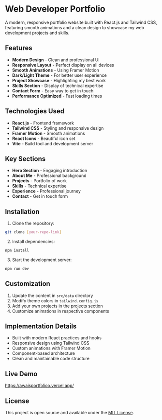 # Web Developer Portfolio

A modern, responsive portfolio website built with React.js and Tailwind CSS, featuring smooth animations and a clean design to showcase my web development projects and skills.

## Features

- **Modern Design** - Clean and professional UI
- **Responsive Layout** - Perfect display on all devices
- **Smooth Animations** - Using Framer Motion
- **Dark/Light Theme** - For better user experience
- **Project Showcase** - Highlighting my best work
- **Skills Section** - Display of technical expertise
- **Contact Form** - Easy way to get in touch
- **Performance Optimized** - Fast loading times

## Technologies Used

- **React.js** - Frontend framework
- **Tailwind CSS** - Styling and responsive design
- **Framer Motion** - Smooth animations
- **React Icons** - Beautiful icon set
- **Vite** - Build tool and development server

## Key Sections

- **Hero Section** - Engaging introduction
- **About Me** - Professional background
- **Projects** - Portfolio of work
- **Skills** - Technical expertise
- **Experience** - Professional journey
- **Contact** - Get in touch form

## Installation

1. Clone the repository:

```bash
git clone [your-repo-link]
```

2. Install dependencies:

```bash
npm install
```

3. Start the development server:

```bash
npm run dev
```

## Customization

1. Update the content in `src/data` directory
2. Modify theme colors in `tailwind.config.js`
3. Add your own projects in the projects section
4. Customize animations in respective components

## Implementation Details

- Built with modern React practices and hooks
- Responsive design using Tailwind CSS
- Custom animations with Framer Motion
- Component-based architecture
- Clean and maintainable code structure

## Live Demo

https://awaisportfolioo.vercel.app/

## License

This project is open source and available under the [MIT License](LICENSE).
